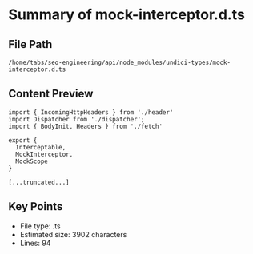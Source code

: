 # Summary of mock-interceptor.d.ts
  
## File Path
`/home/tabs/seo-engineering/api/node_modules/undici-types/mock-interceptor.d.ts`

## Content Preview
```
import { IncomingHttpHeaders } from './header'
import Dispatcher from './dispatcher';
import { BodyInit, Headers } from './fetch'

export {
  Interceptable,
  MockInterceptor,
  MockScope
}

[...truncated...]
```

## Key Points
- File type: .ts
- Estimated size: 3902 characters
- Lines: 94
